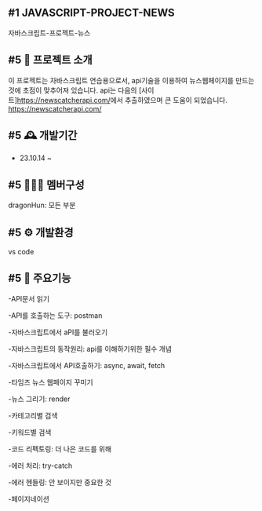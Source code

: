 #1 JAVASCRIPT-PROJECT-NEWS
---
자바스크립트-프로젝트-뉴스

#5 📰 프로젝트 소개
---
이 프로젝트는 자바스크립트 연습용으로서, api기술을 이용하여 뉴스웹페이지를 만드는것에 초점이 맞추어져 있습니다.
api는 다음의 [사이트]<https://newscatcherapi.com/>에서 추출하였으며 큰 도움이 되었습니다. <https://newscatcherapi.com/>

#5 🕰️ 개발기간
---
- 23.10.14 ~

#5 🧑‍🤝‍🧑 멤버구성
---
dragonHun: 모든 부분

#5 ⚙️ 개발환경
---
vs code

#5 📌 주요기능
---
-API문서 읽기

-API를 호출하는 도구: postman

-자바스크립트에서 aPI를 불러오기

-자바스크립트의 동작원리: api를 이해하기위한 필수 개념

-자바스크립트에서 API호출하기: async, await, fetch

-타임즈 뉴스 웹페이지 꾸미기

-뉴스 그리기: render

-카테고리별 검색

-키워드별 검색

-코드 리펙토링: 더 나은 코드를 위해

-에러 처리: try-catch

-에러 헨들링: 안 보이지만 중요한 것

-페이지네이션
